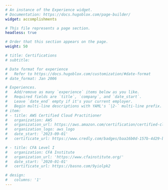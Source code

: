 ```yaml
---
# An instance of the Experience widget.
# Documentation: https://docs.hugoblox.com/page-builder/
widget: accomplishments

# This file represents a page section.
headless: true

# Order that this section appears on the page.
weight: 50

# title: Certifications
# subtitle:

# Date format for experience
#   Refer to https://docs.hugoblox.com/customization/#date-format
# date_format: Jan 2006

# Experiences.
#   Add/remove as many `experience` items below as you like.
#   Required fields are `title`, `company`, and `date_start`.
#   Leave `date_end` empty if it's your current employer.
#   Begin multi-line descriptions with YAML's `|2-` multi-line prefix.
# item:
# - title: AWS Certified Cloud Practitioner
#   organization: AWS
#   organization_url: https://aws.amazon.com/certification/certified-cloud-practitioner/
#   organization_logo: aws_logo
#   date_start: '2023-09-01'
#   certificate_url: https://www.credly.com/badges/baa16b0d-157b-4d29-ba4a-e7d729106b5c/public_url

# - title: CFA Level I
#   organization: CFA Institute
#   organization_url: 'https://www.cfainstitute.org/'
#   date_start: '2020-01-01'
#   certificate_url: https://basno.com/9yiolpk2

# design:
#   columns: '1'
---
```

